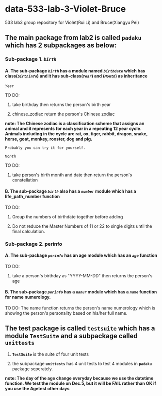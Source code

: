 # data-533-lab-3-Violet-Bruce
533 lab3 group repository for Violet(Rui Li) and Bruce(Xiangyu Pei)

## The main package from lab2 is called **`padaku`** which has 2 subpackages as below:

### Sub-package 1. *`birth`*

#### A. The sub-package *`birth`* has a module named *`birthdate`* which has class(*`birthinfo`*) and it has  sub-class(*`Year`*) and (*`Month`*) as inheritance

*`Year`*

TO DO: 
1. take birthday then returns the person's birth year

2. chinese_zodiac return the person's Chinese zodiac

**note: The Chinese zodiac is a classification scheme that assigns an animal and it represents for each year in a repeating 12 year cycle. Animals including in the cycle are rat, ox, tiger, rabbit, dragon, snake, horse, goat, monkey, rooster, dog and pig.**

`Probably you can try it for yourself.`

*`Month`*

TO DO:
1. take person's birth month and date then return the person's constellation


#### B. The sub-package *`birth`* also has a *`number`* module which has a life_path_number function

TO DO: 
1. Group the numbers of birthdate together before adding

2. Do not reduce the Master Numbers of 11 or 22 to single digits until the final calculation.


### Sub-package 2. perinfo

#### A. The sub-package *`perinfo`* has an age module which has an *`age`* function

TO DO:
1. take a person's birthday as "YYYY-MM-DD" then returns the person's age


#### B. The sub-package *`perinfo`* has a *`nanur`* module which has a *`name`* function for name numerology.

TO DO:
The name function returns the person's name numerology which is showing the person's personality based on his/her full name. 

## The test package is called **`testsuite`** which has a module **`TestSuite`** and a subpackage called **`unittests`**

1. **`TestSuite`** is the suite of four unit tests

2. the subpackage **`unittests`** has 4 unit tests to test 4 modules in **`padaku`** package seperately.

**note: The day of the age change everyday because we use the datetime function. We test the module on Dec.5, but it will be FAIL rather than OK if you use the Agetest other days**
